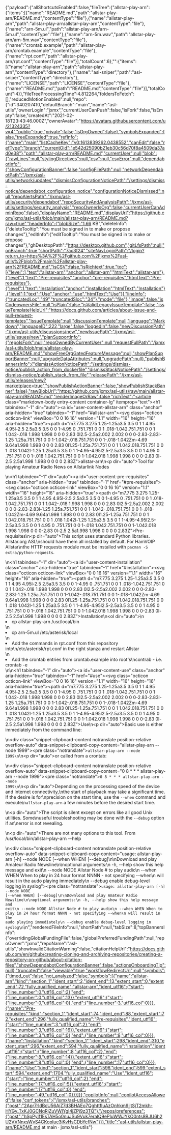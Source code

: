{"payload":{"allShortcutsEnabled":false,"fileTree":{"allstar-play-arn":{"items":[{"name":"README.md","path":"allstar-play-arn/README.md","contentType":"file"},{"name":"allstar-play-arn","path":"allstar-play-arn/allstar-play-arn","contentType":"file"},{"name":"arn-5m.ul","path":"allstar-play-arn/arn-5m.ul","contentType":"file"},{"name":"arn-5m.wav","path":"allstar-play-arn/arn-5m.wav","contentType":"file"},{"name":"crontab.example","path":"allstar-play-arn/crontab.example","contentType":"file"},{"name":"rpt.conf","path":"allstar-play-arn/rpt.conf","contentType":"file"}],"totalCount":6},"":{"items":[{"name":"allstar-play-arn","path":"allstar-play-arn","contentType":"directory"},{"name":"asl-sniper","path":"asl-sniper","contentType":"directory"},{"name":"LICENSE","path":"LICENSE","contentType":"file"},{"name":"README.md","path":"README.md","contentType":"file"}],"totalCount":4}},"fileTreeProcessingTime":4.812264,"foldersToFetch":[],"reducedMotionEnabled":null,"repo":{"id":340207410,"defaultBranch":"main","name":"asl-utils","ownerLogin":"jxmx","currentUserCanPush":false,"isFork":false,"isEmpty":false,"createdAt":"2021-02-18T23:43:46.000Z","ownerAvatar":"https://avatars.githubusercontent.com/u/21324335?v=4","public":true,"private":false,"isOrgOwned":false},"symbolsExpanded":false,"treeExpanded":true,"refInfo":{"name":"main","listCacheKey":"v0:1613839262.0438552","canEdit":false,"refType":"branch","currentOid":"e542d25090b21eb30c56d70f8a4509da37ad0e38"},"path":"allstar-play-arn/README.md","currentUser":null,"blob":{"rawLines":null,"stylingDirectives":null,"csv":null,"csvError":null,"dependabotInfo":{"showConfigurationBanner":false,"configFilePath":null,"networkDependabotPath":"/jxmx/asl-utils/network/updates","dismissConfigurationNoticePath":"/settings/dismiss-notice/dependabot_configuration_notice","configurationNoticeDismissed":null,"repoAlertsPath":"/jxmx/asl-utils/security/dependabot","repoSecurityAndAnalysisPath":"/jxmx/asl-utils/settings/security_analysis","repoOwnerIsOrg":false,"currentUserCanAdminRepo":false},"displayName":"README.md","displayUrl":"https://github.com/jxmx/asl-utils/blob/main/allstar-play-arn/README.md?raw=true","headerInfo":{"blobSize":"1.66 KB","deleteInfo":{"deleteTooltip":"You must be signed in to make or propose changes"},"editInfo":{"editTooltip":"You must be signed in to make or propose changes"},"ghDesktopPath":"https://desktop.github.com","gitLfsPath":null,"onBranch":true,"shortPath":"7ac3f24","siteNavLoginPath":"/login?return_to=https%3A%2F%2Fgithub.com%2Fjxmx%2Fasl-utils%2Fblob%2Fmain%2Fallstar-play-arn%2FREADME.md","isCSV":false,"isRichtext":true,"toc":[{"level":1,"text":"allstar-arn","anchor":"allstar-arn","htmlText":"allstar-arn"},{"level":1,"text":"Pre-requisites","anchor":"pre-requisites","htmlText":"Pre-requisites"},{"level":1,"text":"Installation","anchor":"installation","htmlText":"Installation"},{"level":1,"text":"Use","anchor":"use","htmlText":"Use"}],"lineInfo":{"truncatedLoc":"49","truncatedSloc":"34"},"mode":"file"},"image":false,"isCodeownersFile":null,"isPlain":false,"isValidLegacyIssueTemplate":false,"issueTemplateHelpUrl":"https://docs.github.com/articles/about-issue-and-pull-request-templates","issueTemplate":null,"discussionTemplate":null,"language":"Markdown","languageID":222,"large":false,"loggedIn":false,"newDiscussionPath":"/jxmx/asl-utils/discussions/new","newIssuePath":"/jxmx/asl-utils/issues/new","planSupportInfo":{"repoIsFork":null,"repoOwnedByCurrentUser":null,"requestFullPath":"/jxmx/asl-utils/blob/main/allstar-play-arn/README.md","showFreeOrgGatedFeatureMessage":null,"showPlanSupportBanner":null,"upgradeDataAttributes":null,"upgradePath":null},"publishBannersInfo":{"dismissActionNoticePath":"/settings/dismiss-notice/publish_action_from_dockerfile","dismissStackNoticePath":"/settings/dismiss-notice/publish_stack_from_file","releasePath":"/jxmx/asl-utils/releases/new?marketplace=true","showPublishActionBanner":false,"showPublishStackBanner":false},"rawBlobUrl":"https://github.com/jxmx/asl-utils/raw/main/allstar-play-arn/README.md","renderImageOrRaw":false,"richText":"<article class=\"markdown-body entry-content container-lg\" itemprop=\"text\"><h1 tabindex=\"-1\" dir=\"auto\"><a id=\"user-content-allstar-arn\" class=\"anchor\" aria-hidden=\"true\" tabindex=\"-1\" href=\"#allstar-arn\"><svg class=\"octicon octicon-link\" viewBox=\"0 0 16 16\" version=\"1.1\" width=\"16\" height=\"16\" aria-hidden=\"true\"><path d=\"m7.775 3.275 1.25-1.25a3.5 3.5 0 1 1 4.95 4.95l-2.5 2.5a3.5 3.5 0 0 1-4.95 0 .751.751 0 0 1 .018-1.042.751.751 0 0 1 1.042-.018 1.998 1.998 0 0 0 2.83 0l2.5-2.5a2.002 2.002 0 0 0-2.83-2.83l-1.25 1.25a.751.751 0 0 1-1.042-.018.751.751 0 0 1-.018-1.042Zm-4.69 9.64a1.998 1.998 0 0 0 2.83 0l1.25-1.25a.751.751 0 0 1 1.042.018.751.751 0 0 1 .018 1.042l-1.25 1.25a3.5 3.5 0 1 1-4.95-4.95l2.5-2.5a3.5 3.5 0 0 1 4.95 0 .751.751 0 0 1-.018 1.042.751.751 0 0 1-1.042.018 1.998 1.998 0 0 0-2.83 0l-2.5 2.5a1.998 1.998 0 0 0 0 2.83Z\"></path></svg></a>allstar-arn</h1>\n<p dir=\"auto\">Tool for playing Amateur Radio News on Allstarlink Nodes</p>\n<h1 tabindex=\"-1\" dir=\"auto\"><a id=\"user-content-pre-requisites\" class=\"anchor\" aria-hidden=\"true\" tabindex=\"-1\" href=\"#pre-requisites\"><svg class=\"octicon octicon-link\" viewBox=\"0 0 16 16\" version=\"1.1\" width=\"16\" height=\"16\" aria-hidden=\"true\"><path d=\"m7.775 3.275 1.25-1.25a3.5 3.5 0 1 1 4.95 4.95l-2.5 2.5a3.5 3.5 0 0 1-4.95 0 .751.751 0 0 1 .018-1.042.751.751 0 0 1 1.042-.018 1.998 1.998 0 0 0 2.83 0l2.5-2.5a2.002 2.002 0 0 0-2.83-2.83l-1.25 1.25a.751.751 0 0 1-1.042-.018.751.751 0 0 1-.018-1.042Zm-4.69 9.64a1.998 1.998 0 0 0 2.83 0l1.25-1.25a.751.751 0 0 1 1.042.018.751.751 0 0 1 .018 1.042l-1.25 1.25a3.5 3.5 0 1 1-4.95-4.95l2.5-2.5a3.5 3.5 0 0 1 4.95 0 .751.751 0 0 1-.018 1.042.751.751 0 0 1-1.042.018 1.998 1.998 0 0 0-2.83 0l-2.5 2.5a1.998 1.998 0 0 0 0 2.83Z\"></path></svg></a>Pre-requisites</h1>\n<p dir=\"auto\">This script uses standard Python libraries. Allstar.org ASL\nshould have them all installed by default. For HamVOIP Allstar\nthe HTTP requests module must be installed with <code>pacman -S extra/python-requests</code>.</p>\n<h1 tabindex=\"-1\" dir=\"auto\"><a id=\"user-content-installation\" class=\"anchor\" aria-hidden=\"true\" tabindex=\"-1\" href=\"#installation\"><svg class=\"octicon octicon-link\" viewBox=\"0 0 16 16\" version=\"1.1\" width=\"16\" height=\"16\" aria-hidden=\"true\"><path d=\"m7.775 3.275 1.25-1.25a3.5 3.5 0 1 1 4.95 4.95l-2.5 2.5a3.5 3.5 0 0 1-4.95 0 .751.751 0 0 1 .018-1.042.751.751 0 0 1 1.042-.018 1.998 1.998 0 0 0 2.83 0l2.5-2.5a2.002 2.002 0 0 0-2.83-2.83l-1.25 1.25a.751.751 0 0 1-1.042-.018.751.751 0 0 1-.018-1.042Zm-4.69 9.64a1.998 1.998 0 0 0 2.83 0l1.25-1.25a.751.751 0 0 1 1.042.018.751.751 0 0 1 .018 1.042l-1.25 1.25a3.5 3.5 0 1 1-4.95-4.95l2.5-2.5a3.5 3.5 0 0 1 4.95 0 .751.751 0 0 1-.018 1.042.751.751 0 0 1-1.042.018 1.998 1.998 0 0 0-2.83 0l-2.5 2.5a1.998 1.998 0 0 0 0 2.83Z\"></path></svg></a>Installation</h1>\n<ol dir=\"auto\">\n<li>cp allstar-play-arn /usr/local/bin</li>\n<li>cp arn-5m.ul /etc/asterisk/local</li>\n<li>Add the commands in rpt.conf from this repository into\n/etc/asterisk/rpt.conf in the right stanza and restart Allstar</li>\n<li>Add the crontab entries from crontab.example into root's\ncontrab - i.e. crontab -e</li>\n</ol>\n<h1 tabindex=\"-1\" dir=\"auto\"><a id=\"user-content-use\" class=\"anchor\" aria-hidden=\"true\" tabindex=\"-1\" href=\"#use\"><svg class=\"octicon octicon-link\" viewBox=\"0 0 16 16\" version=\"1.1\" width=\"16\" height=\"16\" aria-hidden=\"true\"><path d=\"m7.775 3.275 1.25-1.25a3.5 3.5 0 1 1 4.95 4.95l-2.5 2.5a3.5 3.5 0 0 1-4.95 0 .751.751 0 0 1 .018-1.042.751.751 0 0 1 1.042-.018 1.998 1.998 0 0 0 2.83 0l2.5-2.5a2.002 2.002 0 0 0-2.83-2.83l-1.25 1.25a.751.751 0 0 1-1.042-.018.751.751 0 0 1-.018-1.042Zm-4.69 9.64a1.998 1.998 0 0 0 2.83 0l1.25-1.25a.751.751 0 0 1 1.042.018.751.751 0 0 1 .018 1.042l-1.25 1.25a3.5 3.5 0 1 1-4.95-4.95l2.5-2.5a3.5 3.5 0 0 1 4.95 0 .751.751 0 0 1-.018 1.042.751.751 0 0 1-1.042.018 1.998 1.998 0 0 0-2.83 0l-2.5 2.5a1.998 1.998 0 0 0 0 2.83Z\"></path></svg></a>Use</h1>\n<p dir=\"auto\">Basic use is either immediately from the command line:</p>\n<div class=\"snippet-clipboard-content notranslate position-relative overflow-auto\" data-snippet-clipboard-copy-content=\"allstar-play-arn --node 1999\"><pre class=\"notranslate\"><code>allstar-play-arn --node 1999\n</code></pre></div>\n<p dir=\"auto\">or called from a crontab:</p>\n<div class=\"snippet-clipboard-content notranslate position-relative overflow-auto\" data-snippet-clipboard-copy-content=\"0 8 * * * allstar-play-arn --node 1999\"><pre class=\"notranslate\"><code>0 8 * * * allstar-play-arn --node 1999\n</code></pre></div>\n<p dir=\"auto\">Depending on the processing speed of the device and Internet connectivity,\nthe start of playback may take a significant time. If the desire is for\nprecision on the start time, use the <code>--when</code> command and execute\n<code>allstar-play-arn</code> a few minutes before the desired start time.</p>\n<p dir=\"auto\">The script is silent except on errors like all good Unix utilities. Some\nuseful troubleshooting may be done with the <code>--debug</code> option if an\nerror is not revealing.</p>\n<p dir=\"auto\">There are not many options to this tool. From /usr/local/bin/allstar-play-arn --help</p>\n<div class=\"snippet-clipboard-content notranslate position-relative overflow-auto\" data-snippet-clipboard-copy-content=\"usage: allstar-play-arn [-h] --node NODE [--when WHEN] [--debug]\n\nDownload and play Amateur Radio Newsline\n\noptional arguments:\n  -h, --help   show this help message and exit\n  --node NODE  Allstar Node # to play audio\n  --when WHEN  When to play in 24 hour format NNNN - not specifying --when\n               will result in the audo playing immediately\n  --debug      enable debug-level logging in syslog\"><pre class=\"notranslate\"><code>usage: allstar-play-arn [-h] --node NODE [--when WHEN] [--debug]\n\nDownload and play Amateur Radio Newsline\n\noptional arguments:\n  -h, --help   show this help message and exit\n  --node NODE  Allstar Node # to play audio\n  --when WHEN  When to play in 24 hour format NNNN - not specifying --when\n               will result in the audo playing immediately\n  --debug      enable debug-level logging in syslog\n</code></pre></div>\n</article>","renderedFileInfo":null,"shortPath":null,"tabSize":8,"topBannersInfo":{"overridingGlobalFundingFile":false,"globalPreferredFundingPath":null,"repoOwner":"jxmx","repoName":"asl-utils","showInvalidCitationWarning":false,"citationHelpUrl":"https://docs.github.com/en/github/creating-cloning-and-archiving-repositories/creating-a-repository-on-github/about-citation-files","showDependabotConfigurationBanner":false,"actionsOnboardingTip":null},"truncated":false,"viewable":true,"workflowRedirectUrl":null,"symbols":{"timed_out":false,"not_analyzed":false,"symbols":[{"name":"allstar-arn","kind":"section_1","ident_start":2,"ident_end":13,"extent_start":0,"extent_end":72,"fully_qualified_name":"allstar-arn","ident_utf16":{"start":{"line_number":0,"utf16_col":2},"end":{"line_number":0,"utf16_col":13}},"extent_utf16":{"start":{"line_number":0,"utf16_col":0},"end":{"line_number":3,"utf16_col":0}}},{"name":"Pre-requisites","kind":"section_1","ident_start":74,"ident_end":88,"extent_start":72,"extent_end":296,"fully_qualified_name":"Pre-requisites","ident_utf16":{"start":{"line_number":3,"utf16_col":2},"end":{"line_number":3,"utf16_col":16}},"extent_utf16":{"start":{"line_number":3,"utf16_col":0},"end":{"line_number":8,"utf16_col":0}}},{"name":"Installation","kind":"section_1","ident_start":298,"ident_end":310,"extent_start":296,"extent_end":594,"fully_qualified_name":"Installation","ident_utf16":{"start":{"line_number":8,"utf16_col":2},"end":{"line_number":8,"utf16_col":14}},"extent_utf16":{"start":{"line_number":8,"utf16_col":0},"end":{"line_number":17,"utf16_col":0}}},{"name":"Use","kind":"section_1","ident_start":596,"ident_end":599,"extent_start":594,"extent_end":1704,"fully_qualified_name":"Use","ident_utf16":{"start":{"line_number":17,"utf16_col":2},"end":{"line_number":17,"utf16_col":5}},"extent_utf16":{"start":{"line_number":17,"utf16_col":0},"end":{"line_number":49,"utf16_col":0}}}]}},"copilotInfo":null,"copilotAccessAllowed":false,"csrf_tokens":{"/jxmx/asl-utils/branches":{"post":"2Apr7rldBcU56AjZ7d3BHAEo7QghttfIuAzOnhkm9jjtSjT2mkh-HYGy_TxKJ0GCNqRjZuVWIYgl4jZPj9z3TQ"},"/repos/preferences":{"post":"hSpPyif1EsTAH5o0nuJSu9Vuk7eralQ9ePIuWWJYkO0nts8BJU6h2U2VVNnxsWvS4CKopIue3iKvHsCDbYcfNw"}}},"title":"asl-utils/allstar-play-arn/README.md at main · jxmx/asl-utils"}